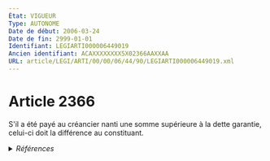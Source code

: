 ```yaml
---
État: VIGUEUR
Type: AUTONOME
Date de début: 2006-03-24
Date de fin: 2999-01-01
Identifiant: LEGIARTI000006449019
Ancien identifiant: ACAXXXXXXXX5X02366AAXXAA
URL: article/LEGI/ARTI/00/00/06/44/90/LEGIARTI000006449019.xml
---
```


<h1>Article 2366</h1>

S'il a été payé au créancier nanti une somme supérieure à la dette garantie,
celui-ci doit la différence au constituant.


<details>
  <summary><em>Références</em></summary>

  <h2>Articles faisant référence à l'article</h2>
  
  <ul>
    <li>
      <a href="https://legal.tricoteuses.fr//redirection/LEGIARTI000006532493?vers=git&vers=legifrance">Ordonnance n° 2006-346 du 23 mars 2006 relative aux sûretés - article 12 ENTIEREMENT_MODIF</a> CREATION cible
    </li>
  </ul>
  
  <h2>Références faites par l'article</h2>
  
  <ul>
    <li>
      CODIFICATION source Loi 1804-03-19
    </li>
    <li>
      2006-03-23 CREATION source <a href="https://legal.tricoteuses.fr//redirection/LEGIARTI000006532493?vers=git&vers=legifrance">Ordonnance n° 2006-346 du 23 mars 2006 relative aux sûretés - article 12 ENTIEREMENT_MODIF</a>
    </li>
  </ul>
</details>
